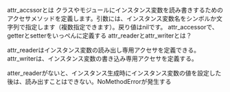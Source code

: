 attr_accssorとは
クラスやモジュールにインスタンス変数を読み書きするためのアクセサメソッドを定義します。引数には、インスタンス変数名をシンボルか文字列で指定します（複数指定できます）。戻り値はnilです。
attr_accessorで、getterとsetterをいっぺんに定義する
attr_readerとattr_writerとは？

attr_readerはインスタンス変数の読み出し専用アクセサを定義できる。
attr_writerは、インスタンス変数の書き込み専用アクセサを定義する。

atter_readerがないと、インスタンス生成時にインスタンス変数の値を設定した後は、読み出すことはできない。NoMethodErrorが発生する
